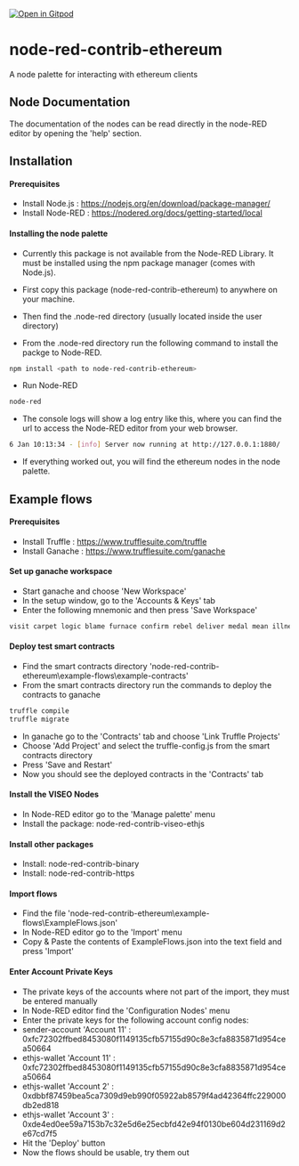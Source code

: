 [![Open in Gitpod](https://gitpod.io/button/open-in-gitpod.svg)](https://gitpod.io/#https://github.com/alinonet/ethereum)

# node-red-contrib-ethereum
A node palette for interacting with ethereum clients

## Node Documentation
The documentation of the nodes can be read directly in the node-RED editor by opening the 'help' section. 

## Installation
#### Prerequisites
- Install Node.js : https://nodejs.org/en/download/package-manager/
- Install Node-RED : https://nodered.org/docs/getting-started/local

#### Installing the node palette
- Currently this package is not available from the Node-RED Library. 
It must be installed using the npm package manager (comes with Node.js).

- First copy this package (node-red-contrib-ethereum) to anywhere on your machine.

- Then find the .node-red directory (usually located inside the user directory)

- From the .node-red directory run the following command to install the packge to Node-RED.
```bash
npm install <path to node-red-contrib-ethereum>
```

- Run Node-RED
```bash
node-red
```

- The console logs will show a log entry like this, where you can find the url to access the Node-RED editor from your web browser.
```bash
6 Jan 10:13:34 - [info] Server now running at http://127.0.0.1:1880/
```

- If everything worked out, you will find the ethereum nodes in the node palette.

## Example flows
#### Prerequisites
- Install Truffle : https://www.trufflesuite.com/truffle
- Install Ganache : https://www.trufflesuite.com/ganache

#### Set up ganache workspace
- Start ganache and choose 'New Workspace' 
- In the setup window, go to the 'Accounts & Keys' tab
- Enter the following mnemonic and then press 'Save Workspace'
```bash
visit carpet logic blame furnace confirm rebel deliver medal mean illness error
```

#### Deploy test smart contracts
- Find the smart contracts directory 'node-red-contrib-ethereum\example-flows\example-contracts'
- From the smart contracts directory run the commands to deploy the contracts to ganache
```bash
truffle compile
truffle migrate
```
- In ganache go to the 'Contracts' tab and choose 'Link Truffle Projects'
- Choose 'Add Project' and select the truffle-config.js from the smart contracts directory
- Press 'Save and Restart'
- Now you should see the deployed contracts in the 'Contracts' tab

#### Install the VISEO Nodes
- In Node-RED editor go to the 'Manage palette' menu 
- Install the package: node-red-contrib-viseo-ethjs

#### Install other packages
- Install: node-red-contrib-binary
- Install: node-red-contrib-https

#### Import flows
- Find the file 'node-red-contrib-ethereum\example-flows\ExampleFlows.json'
- In Node-RED editor go to the 'Import' menu 
- Copy & Paste the contents of ExampleFlows.json into the text field and press 'Import'

#### Enter Account Private Keys
- The private keys of the accounts where not part of the import, they must be entered manually
- In Node-RED editor find the 'Configuration Nodes' menu
- Enter the private keys for the following account config nodes:
- sender-account 'Account 11' : 0xfc72302ffbed8453080f1149135cfb57155d90c8e3cfa8835871d954cea50664
- ethjs-wallet 'Account 11' : 0xfc72302ffbed8453080f1149135cfb57155d90c8e3cfa8835871d954cea50664
- ethjs-wallet 'Account 2' : 0xdbbf87459bea5ca7309d9eb990f05922ab8579f4ad42364ffc229000db2ed818
- ethjs-wallet 'Account 3' : 0xde4ed0ee59a7153b7c32e5d6e25ecbfd42e94f0130be604d231169d2e67cd7f5
- Hit the 'Deploy' button
- Now the flows should be usable, try them out




